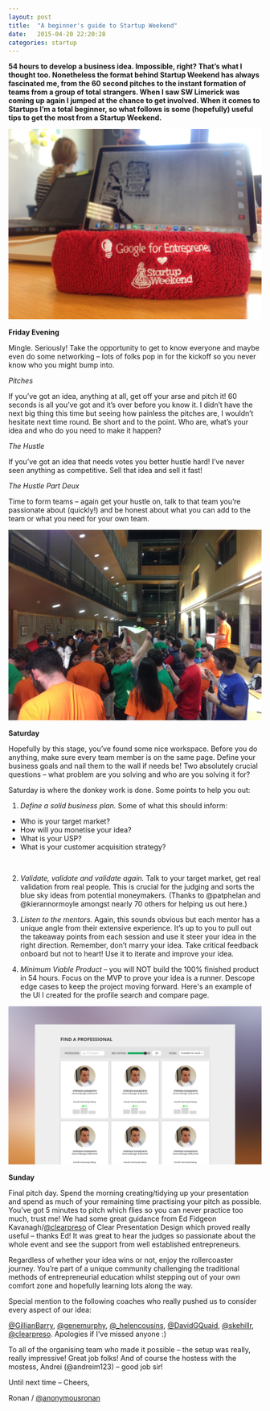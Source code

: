 ```yaml
---
layout: post
title:  "A beginner's guide to Startup Weekend"
date:   2015-04-20 22:20:28
categories: startup
---
```

**54 hours to develop a business idea. Impossible, right? That’s what I thought too. Nonetheless the format behind Startup Weekend has always fascinated me, from the 60 second pitches to the instant formation of teams from a group of total strangers. When I saw SW Limerick was coming up again I jumped at the chance to get involved. When it comes to Startups I’m a total beginner, so what follows is some (hopefully) useful tips to get the most from a Startup Weekend.**


![Startup Weekend Headband](/assets/headband.jpg)

**Friday Evening**

Mingle. Seriously! Take the opportunity to get to know everyone and maybe even do some networking – lots of folks pop in for the kickoff so you never know who you might bump into.

*Pitches*

If you’ve got an idea, anything at all, get off your arse and pitch it! 60 seconds is all you’ve got and it’s over before you know it. I didn’t have the next big thing this time but seeing how painless the pitches are, I wouldn’t hesitate next time round. Be short and to the point. Who are, what’s your idea and who do you need to make it happen?

*The Hustle*

If you’ve got an idea that needs votes you better hustle hard! I’ve never seen anything as competitive. Sell that idea and sell it fast!

*The Hustle Part Deux*

Time to form teams – again get your hustle on, talk to that team you’re passionate about (quickly!) and be honest about what you can add to the team or what you need for your own team.

![The Hustle Image](/assets/hustle.jpg)

**Saturday**

Hopefully by this stage, you’ve found some nice workspace. Before you do anything, make sure every team member is on the same page. Define your business goals and nail them to the wall if needs be! Two absolutely crucial questions – what problem are you solving and who are you solving it for?

Saturday is where the donkey work is done. Some points to help you out:

1. *Define a solid business plan.* Some of what this should inform:
- Who is your target market?
- How will you monetise your idea?
- What is your USP?
- What is your customer acquisition strategy?
<br>

2. *Validate, validate and validate again.* Talk to your target market, get real validation from real people. This is crucial for the judging and sorts the blue sky ideas from potential moneymakers. (Thanks to @patphelan and @kierannormoyle amongst nearly 70 others for helping us out here.)

3. *Listen to the mentors.* Again, this sounds obvious but each mentor has a unique angle from their extensive experience. It’s up to you to pull out the takeaway points from each session and use it steer your idea in the right direction. Remember, don’t marry your idea. Take critical feedback onboard but not to heart! Use it to iterate and improve your idea.

4. *Minimum Viable Product* – you will NOT build the 100% finished product in 54 hours. Focus on the MVP to prove your idea is a runner. Descope edge cases to keep the project moving forward. Here's an example of the UI I created for the profile search and compare page.

![MVP UI](/assets/searchshort.png)

**Sunday**

Final pitch day. Spend the morning creating/tidying up your presentation and spend as much of your remaining time practising your pitch as possible. You’ve got 5 minutes to pitch which flies so you can never practice too much, trust me!  We had some great guidance from Ed Fidgeon Kavanagh/[@clearpreso](https://twitter.com/Clearpreso) of Clear Presentation Design which proved really useful – thanks Ed! It was great to hear the judges so passionate about the whole event and see the support from well established entrepreneurs.

Regardless of whether your idea wins or not, enjoy the rollercoaster journey. You’re part of a unique community challenging the traditional methods of entrepreneurial education whilst stepping out of your own comfort zone and hopefully learning lots along the way.

Special mention to the following coaches who really pushed us to consider every aspect of our idea:

[@GillianBarry](https://twitter.com/GillianBarry), [@genemurphy](https://twitter.com/genemurphy), [@_helencousins](https://twitter.com/_helencousins), [@DavidGQuaid](https://twitter.com/DavidGQuaid), [@skehillr](https://twitter.com/skehillr), [@clearpreso](https://twitter.com/Clearpreso). Apologies if I’ve missed anyone :)

To all of the organising team who made it possible – the setup was really, really impressive! Great job folks! And of course the hostess with the mostess, Andrei (@andreim123) – good job sir!

Until next time – Cheers,

Ronan / [@anonymousronan](https://twitter.com/anonymousronan)